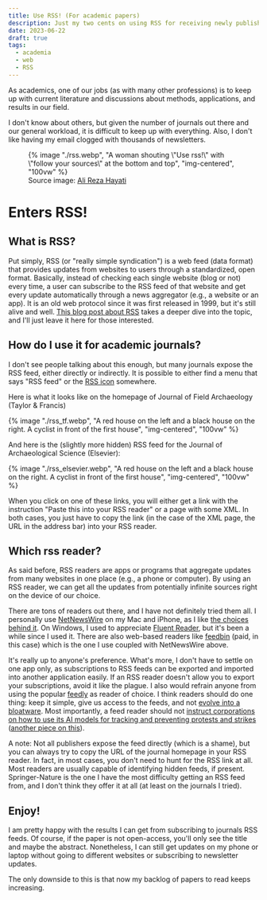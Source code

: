 ```yaml
---
title: Use RSS! (For academic papers)
description: Just my two cents on using RSS for receiving newly published papers
date: 2023-06-22
draft: true
tags:
  - academia
  - web
  - RSS
---
```


As academics, one of our jobs (as with many other professions) is to keep up with current literature and discussions about methods, applications, and results in our field.

I don't know about others, but given the number of journals out there and our general workload, it is difficult to keep up with everything. Also, I don't like having my email clogged with thousands of newsletters. 

<figure>
  {% image "./rss.webp", "A woman shouting \"Use rss!\" with \"follow your sources\" at the bottom and top", "img-centered", "100vw" %}
  <figcaption>Source image: <a href="https://alirezahayati.com/feeds/">Ali Reza Hayati</a></figcaption>
</figure>

<p class="small"></p>

# Enters RSS!

## What is RSS?

Put simply, RSS (or "really simple syndication") is a web feed (data format) that provides updates from websites to users through a standardized, open format. Basically, instead of checking each single website (blog or not) every time, a user can subscribe to the RSS feed of that website and get every update automatically through a news aggregator (e.g., a website or an app). It is an old web protocol since it was first released in 1999, but it's still alive and well. [This blog post about RSS](https://alirezahayati.com/2021/09/11/what-is-rss-really-simple-syndication/) takes a deeper dive into the topic, and I'll just leave it here for those interested.

## How do I use it for academic journals?

I don't see people talking about this enough, but many journals expose the RSS feed, either directly or indirectly. It is possible to either find a menu that says "RSS feed" or the [RSS icon](https://commons.wikimedia.org/wiki/File:Feed-icon.svg) somewhere.

Here is what it looks like on the homepage of Journal of Field Archaeology (Taylor & Francis)

{% image "./rss_tf.webp", "A red house on the left and a black house on the right. A cyclist in front of the first house", "img-centered", "100vw" %}

And here is the (slightly more hidden) RSS feed for the Journal of Archaeological Science (Elsevier):

{% image "./rss_elsevier.webp", "A red house on the left and a black house on the right. A cyclist in front of the first house", "img-centered", "100vw" %}

When you click on one of these links, you will either get a link with the instruction "Paste this into your RSS reader" or a page with some XML. In both cases, you just have to copy the link (in the case of the XML page, the URL in the address bar) into your RSS reader.

## Which rss reader?

As said before, RSS readers are apps or programs that aggregate updates from many websites in one place (e.g., a phone or computer). By using an RSS reader, we can get all the updates from potentially infinite sources right on the device of our choice.

There are tons of readers out there, and I have not definitely tried them all. I personally use [NetNewsWire](https://netnewswire.com/) on my Mac and iPhone, as I like [the choices behind it](https://inessential.com/2023/02/20/on_not_taking_money_for_netnewswire). On Windows, I used to appreciate [Fluent Reader](https://hyliu.me/fluent-reader/), but it's been a while since I used it. There are also web-based readers like [feedbin](https://feedbin.com/) (paid, in this case) which is the one I use coupled with NetNewsWire above. 


It's really up to anyone's preference. What's more, I don't have to settle on one app only, as subscriptions to RSS feeds can be exported and imported into another application easily. If an RSS reader doesn't allow you to export your subscriptions, avoid it like the plague. 
I also would refrain anyone from using the popular [feedly](https://feedly.com/) as reader of choice. I think readers should do one thing: keep it simple, give us access to the feeds, and not [evolve into a bloatware](https://erikgahner.dk/2022/goodbye-feedly/). Most importantly, a feed reader should not [instruct corporations on how to use its AI models for tracking and preventing protests and strikes](https://web.archive.org/web/20230329162149/https://blog.feedly.com/how-to-track-protests-in-your-market-with-feedly-ai/) ([another piece on this](https://newsletter.mollywhite.net/p/feedly-launches-strikebreaking-as)).

A note: Not all publishers expose the feed directly (which is a shame), but you can always try to copy the URL of the journal homepage in your RSS reader. In fact, in most cases, you don't need to hunt for the RSS link at all. Most readers are usually capable of identifying hidden feeds, if present. Springer-Nature is the one I have the most difficulty getting an RSS feed from, and I don't think they offer it at all (at least on the journals I tried).

## Enjoy!

I am pretty happy with the results I can get from subscribing to journals RSS feeds. Of course, if the paper is not open-access, you'll only see the title and maybe the abstract. Nonetheless, I can still get updates on my phone or laptop without going to different websites or subscribing to newsletter updates.

The only downside to this is that now my backlog of papers to read keeps increasing.